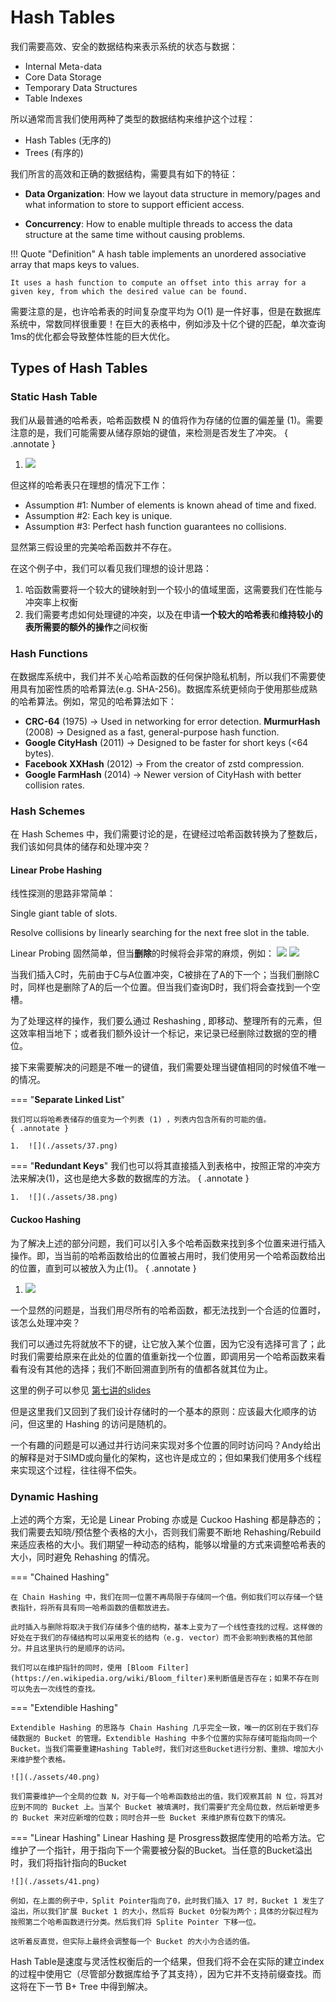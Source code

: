 # Hash Tables

我们需要高效、安全的数据结构来表示系统的状态与数据：

- Internal Meta-data
- Core Data Storage
- Temporary Data Structures
- Table Indexes

所以通常而言我们使用两种了类型的数据结构来维护这个过程：

- Hash Tables (无序的)
- Trees (有序的)

我们所言的高效和正确的数据结构，需要具有如下的特征：

- **Data Organization**: How we layout data structure in memory/pages and what information to store to support efficient access.

- **Concurrency**:  How to enable multiple threads to access the data structure at the same time without causing problems.

!!! Quote "Definition"
    A hash table implements an unordered associative array that maps keys to values.

    It uses a hash function to compute an offset into this array for a given key, from which the desired value can be found.

需要注意的是，也许哈希表的时间复杂度平均为 O(1) 是一件好事，但是在数据库系统中，常数同样很重要！在巨大的表格中，例如涉及十亿个键的匹配，单次查询1ms的优化都会导致整体性能的巨大优化。

## Types of Hash Tables

### Static Hash Table

我们从最普通的哈希表，哈希函数模 N 的值将作为存储的位置的偏差量 (1)。需要注意的是，我们可能需要从储存原始的键值，来检测是否发生了冲突。
{ .annotate }

1.  ![](./assets/34.png)

但这样的哈希表只在理想的情况下工作：

- Assumption \#1: Number of elements is known ahead of time and fixed.
- Assumption \#2: Each key is unique.
- Assumption \#3: Perfect hash function guarantees no collisions.

显然第三假设里的完美哈希函数并不存在。

在这个例子中，我们可以看见我们理想的设计思路：

1. 哈函数需要将一个较大的键映射到一个较小的值域里面，这需要我们在性能与冲突率上权衡
2. 我们需要考虑如何处理键的冲突，以及在申请**一个较大的哈希表**和**维持较小的表所需要的额外的操作**之间权衡

### Hash Functions

在数据库系统中，我们并不关心哈希函数的任何保护隐私机制，所以我们不需要使用具有加密性质的哈希算法(e.g. SHA-256)。数据库系统更倾向于使用那些成熟的哈希算法。例如，常见的哈希算法如下：

- **CRC-64** (1975)
→ Used in networking for error detection.
**MurmurHash** (2008)
→ Designed as a fast, general-purpose hash function.
- **Google CityHash** (2011)
→ Designed to be faster for short keys (<64 bytes).
- **Facebook XXHash** (2012)
→ From the creator of zstd compression.
- **Google FarmHash** (2014)
→ Newer version of CityHash with better collision rates.

### Hash Schemes

在 Hash Schemes 中，我们需要讨论的是，在键经过哈希函数转换为了整数后，我们该如何具体的储存和处理冲突？

#### Linear Probe Hashing

线性探测的思路非常简单： 

Single giant table of slots.

Resolve collisions by linearly searching for the
next free slot in the table.


Linear Probing 固然简单，但当**删除**的时候将会非常的麻烦，例如：
![](./assets/35.png)
![](./assets/36.png)

当我们插入C时，先前由于C与A位置冲突，C被排在了A的下一个；当我们删除C时，同样也是删除了A的后一个位置。但当我们查询D时，我们将会查找到一个空槽。

为了处理这样的操作，我们要么通过 Reshashing , 即移动、整理所有的元素，但这效率相当地下；或者我们额外设计一个标记，来记录已经删除过数据的空的槽位。

接下来需要解决的问题是不唯一的键值，我们需要处理当键值相同的时候值不唯一的情况。

=== "**Separate Linked List**"
    
    我们可以将哈希表储存的值变为一个列表 (1) ，列表内包含所有的可能的值。
    { .annotate }

    1.  ![](./assets/37.png)


=== "**Redundant Keys**"
    我们也可以将其直接插入到表格中，按照正常的冲突方法来解决(1)，这也是绝大多数的数据库的方法。
    { .annotate }

    1.  ![](./assets/38.png)



#### Cuckoo Hashing

为了解决上述的部分问题，我们可以引入多个哈希函数来找到多个位置来进行插入操作。即，当当前的哈希函数给出的位置被占用时，我们使用另一个哈希函数给出的位置，直到可以被放入为止(1)。
{ .annotate }

1.  ![](./assets/39.png)

一个显然的问题是，当我们用尽所有的哈希函数，都无法找到一个合适的位置时，该怎么处理冲突？

我们可以通过先将就放不下的键，让它放入某个位置，因为它没有选择可言了；此时我们需要给原来在此处的位置的值重新找一个位置，即调用另一个哈希函数来看看有没有其他的选择；我们不断回溯直到所有的值都各就其位为止。

这里的例子可以参见 [第七讲的slides](https://15445.courses.cs.cmu.edu/fall2023/slides/07-hashtables.pdf)

但是这里我们又回到了我们设计存储时的一个基本的原则：应该最大化顺序的访问，但这里的 Hashing 的访问是随机的。

一个有趣的问题是可以通过并行访问来实现对多个位置的同时访问吗？Andy给出的解释是对于SIMD或向量化的架构，这也许是成立的；但如果我们使用多个线程来实现这个过程，往往得不偿失。


### Dynamic Hashing
上述的两个方案，无论是 Linear Probing 亦或是 Cuckoo Hashing 都是静态的；我们需要去知晓/预估整个表格的大小，否则我们需要不断地 Rehashing/Rebuild 来适应表格的大小。我们期望一种动态的结构，能够以增量的方式来调整哈希表的大小，同时避免 Rehashing 的情况。

=== "Chained Hashing"

    在 Chain Hashing 中，我们在同一位置不再局限于存储同一个值。例如我们可以存储一个链表指针，将所有具有同一哈希函数的值都放进去。

    此时插入与删除将取决于我们存储多个值的结构，基本上变为了一个线性查找的过程。这样做的好处在于我们的存储结构可以采用变长的结构（e.g. vector）而不会影响到表格的其他部分。并且这里执行的是顺序的访问。

    我们可以在维护指针的同时，使用 [Bloom Filter](https://en.wikipedia.org/wiki/Bloom_filter)来判断值是否存在；如果不存在则可以免去一次线性的查找。

=== "Extendible Hashing"

    Extendible Hashing 的思路与 Chain Hashing 几乎完全一致，唯一的区别在于我们存储数据的 Bucket 的管理。Extendible Hashing 中多个位置的实际存储可能指向同一个 Bucket。当我们需要重建Hashing Table时，我们对这些Bucket进行分割、重排、增加大小来维护整个表格。

    ![](./assets/40.png)

    我们需要维护一个全局的位数 N，对于每一个哈希函数给出的值，我们观察其前 N 位，将其对应到不同的 Bucket 上。当某个 Bucket 被填满时，我们需要扩充全局位数，然后新增更多的 Bucket 来对应新增的位数；同时合并一些 Bucket 来维护原有位数下的情况。
=== "Linear Hashing"
    Linear Hashing 是 Prosgress数据库使用的哈希方法。它维护了一个指针，用于指向下一个需要被分裂的Bucket。当任意的Bucket溢出时，我们将指针指向的Bucket

    ![](./assets/41.png)

    例如，在上面的例子中，Split Pointer指向了0，此时我们插入 17 时，Bucket 1 发生了溢出，所以我们扩展 Bucket 1 的大小，然后将 Bucket 0分裂为两个；具体的分裂过程为按照第二个哈希函数进行分类。然后我们将 Splite Pointer 下移一位。

    这听着反直觉，但实际上最终会调整每一个 Bucket 的大小为合适的值。

Hash Table是速度与灵活性权衡后的一个结果，但我们将不会在实际的建立index的过程中使用它（尽管部分数据库给予了其支持），因为它并不支持前缀查找。而这将在下一节 B+ Tree 中得到解决。
